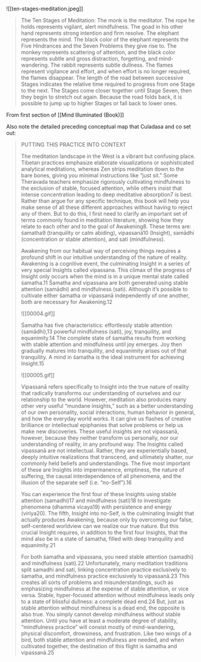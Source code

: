 ![[ten-stages-meditation.jpeg]]

> The Ten Stages of Meditation: The monk is the meditator. The rope he holds represents vigilant, alert mindfulness. The goad in his other hand represents strong intention and firm resolve. The elephant represents the mind. The black color of the elephant represents the Five Hindrances and the Seven Problems they give rise to. The monkey represents scattering of attention, and the black color represents subtle and gross distraction, forgetting, and mind-wandering. The rabbit represents subtle dullness. The flames represent vigilance and effort, and when effort is no longer required, the flames disappear. The length of the road between successive Stages indicates the relative time required to progress from one Stage to the next. The Stages come closer together until Stage Seven, then they begin to stretch out again. Because the road folds back, it is possible to jump up to higher Stages or fall back to lower ones.

From first section of [[Mind Illuminated (Book)]]

Also note the detailed preceding conceptual map that Culadasa and co set out:

> PUTTING THIS PRACTICE INTO CONTEXT
> 
> The meditation landscape in the West is a vibrant but confusing place. Tibetan practices emphasize elaborate visualizations or sophisticated analytical meditations, whereas Zen strips meditation down to the bare bones, giving you minimal instructions like “just sit.” Some Theravada teachers emphasize rigorously cultivating mindfulness to the exclusion of stable, focused attention, while others insist that intense concentration leading to deep meditative absorption7 is best. Rather than argue for any specific technique, this book will help you make sense of all these different approaches without having to reject any of them. But to do this, I first need to clarify an important set of terms commonly found in meditation literature, showing how they relate to each other and to the goal of Awakening8. These terms are: śamatha9 (tranquility or calm abiding), vipassanā10 (Insight), samādhi (concentration or stable attention), and sati (mindfulness).
> 
> Awakening from our habitual way of perceiving things requires a profound shift in our intuitive understanding of the nature of reality. Awakening is a cognitive event, the culminating Insight in a series of very special Insights called vipassana. This climax of the progress of Insight only occurs when the mind is in a unique mental state called śamatha.11 Śamatha and vipassana are both generated using stable attention (samādhi) and mindfulness (sati). Although it’s possible to cultivate either śamatha or vipassanā independently of one another, both are necessary for Awakening.12
> 
> ![[00004.gif]]
> 
> Śamatha has five characteristics: effortlessly stable attention (samādhi),13 powerful mindfulness (sati), joy, tranquility, and equanimity.14 The complete state of śamatha results from working with stable attention and mindfulness until joy emerges. Joy then gradually matures into tranquility, and equanimity arises out of that tranquility. A mind in śamatha is the ideal instrument for achieving Insight.15
> 
> ![[00005.gif]]
> 
> Vipassanā refers specifically to Insight into the true nature of reality that radically transforms our understanding of ourselves and our relationship to the world. However, meditation also produces many other very useful “mundane insights,” such as a better understanding of our own personality, social interactions, human behavior in general, and how the everyday world works. It can give us flashes of creative brilliance or intellectual epiphanies that solve problems or help us make new discoveries. These useful insights are not vipassanā, however, because they neither transform us personally, nor our understanding of reality, in any profound way. The Insights called vipassanā are not intellectual. Rather, they are experientially based, deeply intuitive realizations that transcend, and ultimately shatter, our commonly held beliefs and understandings. The five most important of these are Insights into impermanence, emptiness, the nature of suffering, the causal interdependence of all phenomena, and the illusion of the separate self (i.e. “no-Self”).16
> 
> You can experience the first four of these Insights using stable attention (samadhi)17 and mindfulness (sati)18 to investigate phenomena (dhamma vicaya19) with persistence and energy (viriya20). The fifth, Insight into no-Self, is the culminating Insight that actually produces Awakening, because only by overcoming our false, self-centered worldview can we realize our true nature. But this crucial Insight requires, in addition to the first four Insights, that the mind also be in a state of śamatha, filled with deep tranquility and equanimity.21
> 
> For both śamatha and vipassana, you need stable attention (samadhi) and mindfulness (sati).22 Unfortunately, many meditation traditions split samadhi and sati, linking concentration practice exclusively to śamatha, and mindfulness practice exclusively to vipassanā.23 This creates all sorts of problems and misunderstandings, such as emphasizing mindfulness at the expense of stable attention, or vice versa. Stable, hyper-focused attention without mindfulness leads only to a state of blissful dullness: a complete dead end.24 But, just as stable attention without mindfulness is a dead end, the opposite is also true. You simply cannot develop mindfulness without stable attention. Until you have at least a moderate degree of stability, “mindfulness practice” will consist mostly of mind-wandering, physical discomfort, drowsiness, and frustration. Like two wings of a bird, both stable attention and mindfulness are needed, and when cultivated together, the destination of this flight is śamatha and vipassanā.25